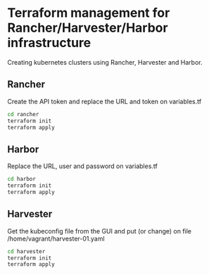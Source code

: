 # Terraform management for Rancher/Harvester/Harbor infrastructure

Creating kubernetes clusters using Rancher, Harvester and Harbor.


## Rancher
Create the API token and replace the URL and token on variables.tf
```sh
cd rancher
terraform init
terraform apply
```

## Harbor
Replace the URL, user and password on variables.tf
```sh
cd harbor
terraform init
terraform apply
```
## Harvester
Get the kubeconfig file from the GUI and put (or change) on file /home/vagrant/harvester-01.yaml
```sh
cd harvester
terraform init
terraform apply
```
